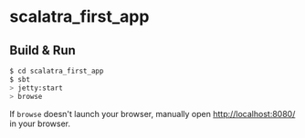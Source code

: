 # scalatra_first_app #

## Build & Run ##

```sh
$ cd scalatra_first_app
$ sbt
> jetty:start
> browse
```

If `browse` doesn't launch your browser, manually open [http://localhost:8080/](http://localhost:8080/) in your browser.
